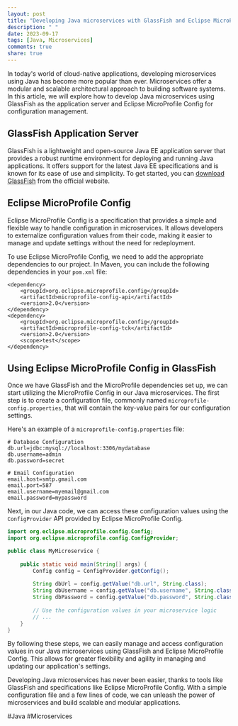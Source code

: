 ```yaml
---
layout: post
title: "Developing Java microservices with GlassFish and Eclipse MicroProfile Config"
description: " "
date: 2023-09-17
tags: [Java, Microservices]
comments: true
share: true
---
```


In today's world of cloud-native applications, developing microservices using Java has become more popular than ever. Microservices offer a modular and scalable architectural approach to building software systems. In this article, we will explore how to develop Java microservices using GlassFish as the application server and Eclipse MicroProfile Config for configuration management.

## GlassFish Application Server

GlassFish is a lightweight and open-source Java EE application server that provides a robust runtime environment for deploying and running Java applications. It offers support for the latest Java EE specifications and is known for its ease of use and simplicity. To get started, you can [download GlassFish](https://javaee.github.io/glassfish/download) from the official website.

## Eclipse MicroProfile Config

Eclipse MicroProfile Config is a specification that provides a simple and flexible way to handle configuration in microservices. It allows developers to externalize configuration values from their code, making it easier to manage and update settings without the need for redeployment.

To use Eclipse MicroProfile Config, we need to add the appropriate dependencies to our project. In Maven, you can include the following dependencies in your `pom.xml` file:

```
<dependency>
    <groupId>org.eclipse.microprofile.config</groupId>
    <artifactId>microprofile-config-api</artifactId>
    <version>2.0</version>
</dependency>
<dependency>
    <groupId>org.eclipse.microprofile.config</groupId>
    <artifactId>microprofile-config-tck</artifactId>
    <version>2.0</version>
    <scope>test</scope>
</dependency>
```

## Using Eclipse MicroProfile Config in GlassFish

Once we have GlassFish and the MicroProfile dependencies set up, we can start utilizing the MicroProfile Config in our Java microservices. The first step is to create a configuration file, commonly named `microprofile-config.properties`, that will contain the key-value pairs for our configuration settings.

Here's an example of a `microprofile-config.properties` file:

```
# Database Configuration
db.url=jdbc:mysql://localhost:3306/mydatabase
db.username=admin
db.password=secret

# Email Configuration
email.host=smtp.gmail.com
email.port=587
email.username=myemail@gmail.com
email.password=mypassword
```

Next, in our Java code, we can access these configuration values using the `ConfigProvider` API provided by Eclipse MicroProfile Config. 

```java
import org.eclipse.microprofile.config.Config;
import org.eclipse.microprofile.config.ConfigProvider;

public class MyMicroservice {
    
    public static void main(String[] args) {
        Config config = ConfigProvider.getConfig();
        
        String dbUrl = config.getValue("db.url", String.class);
        String dbUsername = config.getValue("db.username", String.class);
        String dbPassword = config.getValue("db.password", String.class);
        
        // Use the configuration values in your microservice logic
        // ...
    }
}
```

By following these steps, we can easily manage and access configuration values in our Java microservices using GlassFish and Eclipse MicroProfile Config. This allows for greater flexibility and agility in managing and updating our application's settings.

Developing Java microservices has never been easier, thanks to tools like GlassFish and specifications like Eclipse MicroProfile Config. With a simple configuration file and a few lines of code, we can unleash the power of microservices and build scalable and modular applications.

#Java #Microservices